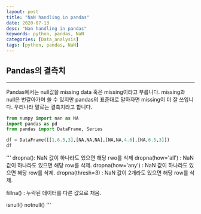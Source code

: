 ```yaml
---
layout: post
title: "NaN handling in pandas"
date: 2020-07-13
desc: "Nan handling in pandas"
keywords: python, pandas, NaN
categories: [Data_analysis]
tags: [python, pandas, NaN]
---
```


## Pandas의 결측치

___

Pandas에서는 null값을 missing data 혹은 missing이라고 부릅니다. missing과 null은 번갈아가며 쓸 수 있지만 pandas의 표준대로 말하자면 missing이 더 잘 쓰입니다. 우리나라 말로는 결측치라고 합니다.

~~~python
from numpy import nan as NA
import pandas as pd
from pandas import DataFrame, Series

df = DataFrame([[1,6.5,3],[NA,NA,NA],[NA,NA,4.6],[NA,6.5,3]])
df
~~~


'''
dropna(): NaN 값이 하나라도 있으면 해당 rwo를 삭제
dropna(how='all') : NaN 값이 하나라도 있으면 해당 row를 삭제.
dropna(how='any') : NaN 값이 하나라도 있으면 해당 row를 삭제.
dropna(thresh=3) : NaN 값이 2개라도 있으면 해당 row를 삭제.

fillna() : 누락된 데이터를 다른 값으로 채움.

isnull()
notnull()
'''
